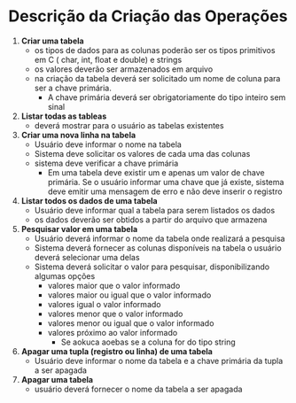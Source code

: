 # Descrição da Criação das Operações

1. **Criar uma tabela**  
   - os tipos de dados para as colunas poderão ser os tipos primitivos em C ( char, int, float e double) e strings
   - os valores deverão ser armazenados em arquivo
   - na criação da tabela deverá ser solicitado um nome de coluna para ser a chave primária. 
     - A chave primária deverá ser obrigatoriamente do tipo inteiro sem sinal
2. **Listar todas as tableas**
   - deverá mostrar para o usuário as tabelas existentes
3. **Criar uma nova linha na tabela**
   - Usuário deve informar o nome na tabela
   - Sistema deve solicitar os valores de cada uma das colunas
   - sistema deve verificar a chave primária
     - Em uma tabela deve existir um e apenas um valor de chave primária. Se o usuário informar uma chave que já existe, sistema deve emitir uma mensagem de erro e não deve inserir o registro
4. **Listar todos os dados de uma tabela**
   - Usuário deve informar qual a tabela para serem listados os dados
   - os dados deverão ser obtidos a partir do arquivo que armazena
5. **Pesquisar valor em uma tabela**
   - Usuário deverá informar o nome da tabela onde realizará a pesquisa
   - Sistema deverá fornecer as colunas disponíveis na tabela o usuário deverá selecionar uma delas
   - Sistema deverá solicitar o valor para pesquisar, disponibilizando algumas opções
     - valores maior que o valor informado
     - valores maior ou igual que o valor informado
     - valores igual o valor informado
     - valores menor que o valor informado
     - valores menor ou igual que o valor informado
     - valores próximo ao valor informado
       - Se aokuca aoebas se a coluna for do tipo string
6. **Apagar uma tupla (registro ou linha) de uma tabela**
   - Usuário deve informar o nome da tabela e a chave primária da tupla a ser apagada
7. **Apagar uma tabela**
   - usuário deverá fornecer o nome da tabela a ser apagada